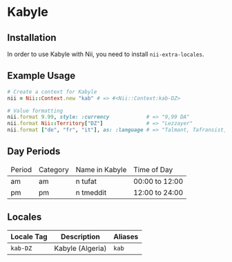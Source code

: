 <!-- This file has been generated. Source: languages/_template.md.erb -->

# Kabyle

## Installation

In order to use Kabyle with Nii, you need to install `nii-extra-locales`.

## Example Usage

``` ruby
# Create a context for Kabyle
nii = Nii::Context.new "kab" # => #<Nii::Context:kab-DZ>

# Value formatting
nii.format 9.99, style: :currency            # => "9,99 DA"
nii.format Nii::Territory["DZ"]              # => "Lezzayer"
nii.format ["de", "fr", "it"], as: :language # => "Talmant, Tafransist, Taṭalyanit"
```

## Day Periods


<table>
  <thead>
    <tr>
      <td>Period</td>
      <td>Category</td>
      <td>Name in Kabyle</td>
      <td>Time of Day</td>
    </tr>
  </thead>
  <tbody>
    <tr>
      <td>am</td>
      <td>am</td>
      <td>n tufat</td>
      <td>00:00 to 12:00</td>
    </tr>
    <tr>
      <td>pm</td>
      <td>pm</td>
      <td>n tmeddit</td>
      <td>12:00 to 24:00</td>
    </tr>
  </tbody>
</table>



## Locales

<table>
  <thead>
    <tr>
      <th>Locale Tag</th>
      <th>Description</th>
      <th>Aliases</th>
    </tr>
  </thead>
  <tbody>
    <tr>
      <td><code>kab-DZ</code></td>
      <td>Kabyle (Algeria)</td>
      <td><code>kab</code></td>
    </tr>
  </tbody>
</table>

